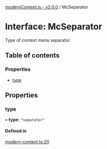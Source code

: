 [modernContext.js - v2.0.0](../README.md) / McSeparator

# Interface: McSeparator

Type of context menu separator.

## Table of contents

### Properties

- [type](McSeparator.md#type)

## Properties

### type

• **type**: ``"separator"``

#### Defined in

[modern-context.ts:20](https://github.com/Robot-Inventor/modern-context.js/blob/4ac740e/src/modern-context.ts#L20)

